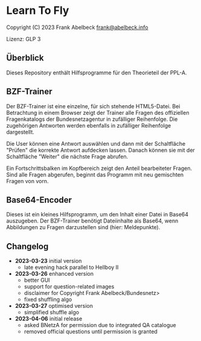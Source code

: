 # Learn To Fly

Copyright (C) 2023 Frank Abelbeck <frank@abelbeck.info>

Lizenz: GLP 3

## Überblick

Dieses Repository enthält Hilfsprogramme für den
Theorieteil der PPL-A.

## BZF-Trainer

Der BZF-Trainer ist eine einzelne, für sich stehende
HTML5-Datei. Bei Betrachtung in einem Browser zeigt
der Trainer alle Fragen des offiziellen Fragenkatalogs
der Bundesnetzagentur in zufälliger Reihenfolge. Die
zugehörigen Antworten werden ebenfalls in zufälliger
Reihenfolge dargestellt.

Die User können eine Antwort auswählen und dann mit
der Schaltfläche "Prüfen" die korrekte Antwort aufdecken
lassen. Danach können sie mit der Schaltfläche "Weiter"
die nächste Frage abrufen.

Ein Fortschrittsbalken im Kopfbereich zeigt den Anteil
bearbeiteter Fragen. Sind alle Fragen abgerufen,
beginnt das Programm mit neu gemischten Fragen von vorn.

## Base64-Encoder

Dieses ist ein kleines Hilfsprogramm, um den Inhalt
einer Datei in Base64 auszugeben. Der BZF-Trainer
benötigt Dateiinhalte als Base64, wenn Abbildungen
zu Fragen darzustellen sind (hier: Meldepunkte).

## Changelog

 * **2023-03-23** initial version
    * late evening hack parallel to Hellboy II
 * **2023-03-26** enhanced version
    * better GUI
    * support for question-related images
    * disclaimer for Copyright Frank Abelbeck/Bundesnetz>
    * fixed shuffling algo
 * **2023-03-27** optimised version
    * simplified shuffle algo
 * **2023-04-06** initial release
    * asked BNetzA for permission due to integrated
      QA catalogue
    * removed official questions until permission
      is granted 
